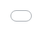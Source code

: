 ```yaml
---
title: "Creating the New World of Trust"
permalink: rwot1-sf/final-documents/whats-the-next-step/
sidebar:
  - title: RWoT1-SF
    nav: rwot1
  - title: "Rebooting the Web of Trust"
    nav: rwotnav
authors:
  - "Shannon Appelcline"
contributors:
  - "Christopher Allen"
  - "Brian Weller"
  - "Sonia Sawhney"
gitlink: "https://github.com/WebOfTrustInfo/rwot1-sf/blob/master/final-documents/whats-the-next-step.pdf"

header:
  image: /assets/images/1-graphic-recording/09_Next_Step_Summary.JPG
---
```


Having trouble trying to embed the pdf.. would be great if a markdown version existed.

* [rwot1-sf/final-documents/whats-the-next-step.pdf](../whats-the-next-step.pdf)


<iframe src="../whats-the-next-step.pdf" frameborder="0"
  style="position:absolute;top:0;left:0;width:100%;height:100%;"></iframe>
